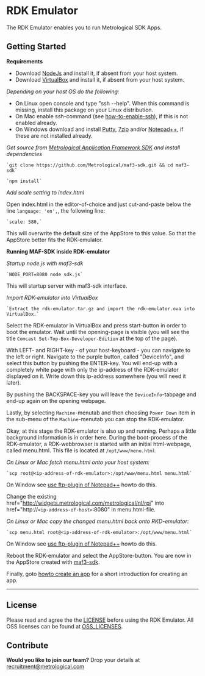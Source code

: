 RDK Emulator
============

The RDK Emulator enables you to run Metrological SDK Apps.

Getting Started
---------------

**Requirements**

- Download [NodeJs](https://nodejs.org/) and install it, if absent from your host system.
- Download [VirtualBox](http://virtualbox.org) and install it, if absent from your host system.

*Depending on your host OS do the following:*

- On Linux open console and type "ssh --help". When this command is missing, install this package on your Linux distribution.
- On Mac enable ssh-command (see [how-to-enable-ssh](http://www.maclife.com/article/howtos/how_enable_ssh_your_mac)), if this is not enabled already.
- On Windows download and install [Putty](http://www.chiark.greenend.org.uk/~sgtatham/putty/download.html), [7zip](http://www.7-zip.org/) and/or [Notepad++](http://notepad-plus-plus.org/), if these are not installed already. 

*Get source from [Metrological Application Framework SDK](httpsdd://github.com/metrological/maf3-sdk) and install dependencies*

    `git clone https://github.com/Metrological/maf3-sdk.git && cd maf3-sdk`

    `npm install` 

*Add scale setting to index.html*

Open index.html in the editor-of-choice and just cut-and-paste below the line `language: 'en',`, the following line:

    `scale: 580,`

This will overwrite the default size of the AppStore to this value. So that the AppStore better fits the RDK-emulator. 
    
**Running MAF-SDK inside RDK-emulator**

*Startup node.js with maf3-sdk*

    `NODE_PORT=8080 node sdk.js`

This will startup server with maf3-sdk interface.

*Import RDK-emulator into VirtualBox*

    `Extract the rdk-emulator.tar.gz and import the rdk-emulator.ova into VirtualBox.`

Select the RDK-emulator in VirtualBox and press start-button in order to boot the emulator. Wait until the opening-page is visible (you will see the title `Comcast Set-Top-Box-Developer-Edition` at the top of the page).

With LEFT- and RIGHT-key - of your host-keyboard - you can navigate to the left or right. Navigate to the purple button, called "DeviceInfo", and select this button by pushing the ENTER-key. You will end-up with a completely white page with only the ip-address of the RDK-emulator displayed on it. Write down this ip-address somewhere (you will need it later). 

By pushing the BACKSPACE-key you will leave the `DeviceInfo`-tabpage and end-up again on the opening webpage. 

Lastly, by selecting `Machine`-menutab and then choosing `Power Down` item in the sub-menu of the `Machine`-menutab you can stop the RDK-emulator. 

Okay, at this stage the RDK-emulator is also up and running. Perhaps a little background information is in order here. During the boot-process of the RDK-emulator, a RDK-webbrowser is started with an initial html-webpage, called menu.html. This file is located at `/opt/www/menu.html`.     

*On Linux or Mac fetch menu.html onto your host system:*
   
    `scp root@<ip-address-of-rdk-emulator>:/opt/www/menu.html menu.html`

On Window see [use ftp-plugin of Notepad++](http://www.thewindowsclub.com/access-ftp-server-notepad) howto do this.

Change the existing href="http://widgets.metrological.com/metrological/nl/rpi" into href="http://`<ip-address-of-host>`:8080" in menu.html-file.

*On Linux or Mac copy the changed menu.html back onto RKD-emulator:*

    `scp menu.html root@<ip-address-of-rdk-emulator>:/opt/www/menu.html`

On Window see [use ftp-plugin of Notepad++](http://www.thewindowsclub.com/access-ftp-server-notepad) howto do this.

Reboot the RDK-emulator and select the AppStore-button. You are now in the AppStore created with [maf3-sdk](https://github.com/Metrological/maf3-sdk/).

Finally, goto [howto create an app](https://sdk.metrological.com/getting-started) for a short introduction for creating an app.  


-------------------------------

License
-------

Please read and agree the the [LICENSE](https://github.com/Metrological/rdk-emulator/blob/master/LICENSE) before using the RDK Emulator. All OSS licenses can be found at [OSS_LICENSES](https://github.com/Metrological/rdk-emulator/blob/master/OSS_LICENSES).

Contribute
----------

**Would you like to join our team?** Drop your details at recruitment@metrological.com 
